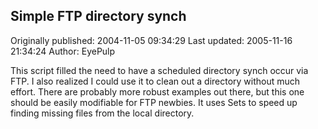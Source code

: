 ## Simple FTP directory synch 
Originally published: 2004-11-05 09:34:29 
Last updated: 2005-11-16 21:34:24 
Author: EyePulp  
 
This script filled the need to have a scheduled directory synch occur via FTP.  I also realized I could use it to clean out a directory without much effort.  There are probably more robust examples out there, but this one should be easily modifiable for FTP newbies.  It uses Sets to speed up finding missing files from the local directory.